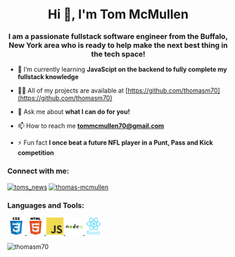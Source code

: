 <h1 align="center">Hi 👋, I'm Tom McMullen</h1>
<h3 align="center">I am a passionate fullstack software engineer from the Buffalo, New York area who is ready to help make the next best thing in the tech space!</h3>

- 🌱 I’m currently learning **JavaScipt on the backend to fully complete my fullstack knowledge**

- 👨‍💻 All of my projects are available at [https://github.com/thomasm70](https://github.com/thomasm70)

- 💬 Ask me about **what I can do for you!**

- 📫 How to reach me **tommcmullen70@gmail.com**

- ⚡ Fun fact **I once beat a future NFL player in a Punt, Pass and Kick competition**

<h3 align="left">Connect with me:</h3>
<p align="left">
<a href="https://twitter.com/toms_news" target="blank"><img align="center" src="https://raw.githubusercontent.com/rahuldkjain/github-profile-readme-generator/master/src/images/icons/Social/twitter.svg" alt="toms_news" height="30" width="40" /></a>
<a href="https://linkedin.com/in/thomas-mcmullen" target="blank"><img align="center" src="https://raw.githubusercontent.com/rahuldkjain/github-profile-readme-generator/master/src/images/icons/Social/linked-in-alt.svg" alt="thomas-mcmullen" height="30" width="40" /></a>
</p>

<h3 align="left">Languages and Tools:</h3>
<p align="left"> <a href="https://www.w3schools.com/css/" target="_blank" rel="noreferrer"> <img src="https://raw.githubusercontent.com/devicons/devicon/master/icons/css3/css3-original-wordmark.svg" alt="css3" width="40" height="40"/> </a> <a href="https://www.w3.org/html/" target="_blank" rel="noreferrer"> <img src="https://raw.githubusercontent.com/devicons/devicon/master/icons/html5/html5-original-wordmark.svg" alt="html5" width="40" height="40"/> </a> <a href="https://developer.mozilla.org/en-US/docs/Web/JavaScript" target="_blank" rel="noreferrer"> <img src="https://raw.githubusercontent.com/devicons/devicon/master/icons/javascript/javascript-original.svg" alt="javascript" width="40" height="40"/> </a> <a href="https://nodejs.org" target="_blank" rel="noreferrer"> <img src="https://raw.githubusercontent.com/devicons/devicon/master/icons/nodejs/nodejs-original-wordmark.svg" alt="nodejs" width="40" height="40"/> </a> <a href="https://reactjs.org/" target="_blank" rel="noreferrer"> <img src="https://raw.githubusercontent.com/devicons/devicon/master/icons/react/react-original-wordmark.svg" alt="react" width="40" height="40"/> </a> </p>

<p><img align="center" src="https://github-readme-streak-stats.herokuapp.com/?user=thomasm70&theme=dark" alt="thomasm70" /></p>
